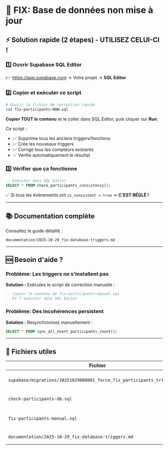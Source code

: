 # 🔧 FIX: Base de données non mise à jour

## ⚡ Solution rapide (2 étapes) - UTILISEZ CELUI-CI !

### 1️⃣ Ouvrir Supabase SQL Editor

👉 https://app.supabase.com → Votre projet → **SQL Editor**

### 2️⃣ Copier et exécuter ce script

```bash
# Ouvrir le fichier de correction rapide
cat fix-participants-NOW.sql
```

**Copier TOUT le contenu** et le coller dans SQL Editor, puis cliquer sur **Run**.

Ce script :
- ✅ Supprime tous les anciens triggers/fonctions
- ✅ Crée les nouveaux triggers
- ✅ Corrige tous les compteurs existants
- ✅ Vérifie automatiquement le résultat

### 3️⃣ Vérifier que ça fonctionne

```sql
-- Exécuter dans SQL Editor
SELECT * FROM check_participants_consistency();
```

✅ Si tous les événements ont `is_consistent = true` → **C'EST RÉGLÉ !**

---

## 📚 Documentation complète

Consultez le guide détaillé :
```
documentation/2025-10-29_fix-database-triggers.md
```

---

## 🆘 Besoin d'aide ?

### Problème: Les triggers ne s'installent pas

**Solution :** Exécutez le script de correction manuelle :
```sql
-- Copier le contenu de fix-participants-manual.sql
-- Et l'exécuter dans SQL Editor
```

### Problème: Des incohérences persistent

**Solution :** Resynchronisez manuellement :
```sql
SELECT * FROM sync_all_event_participants_count();
```

---

## 📂 Fichiers utiles

| Fichier | Usage |
|---------|-------|
| `supabase/migrations/20251029000001_force_fix_participants_triggers.sql` | Migration complète ✅ |
| `check-participants-db.sql` | Diagnostic 🔍 |
| `fix-participants-manual.sql` | Correction manuelle 🛠️ |
| `documentation/2025-10-29_fix-database-triggers.md` | Guide détaillé 📖 |


